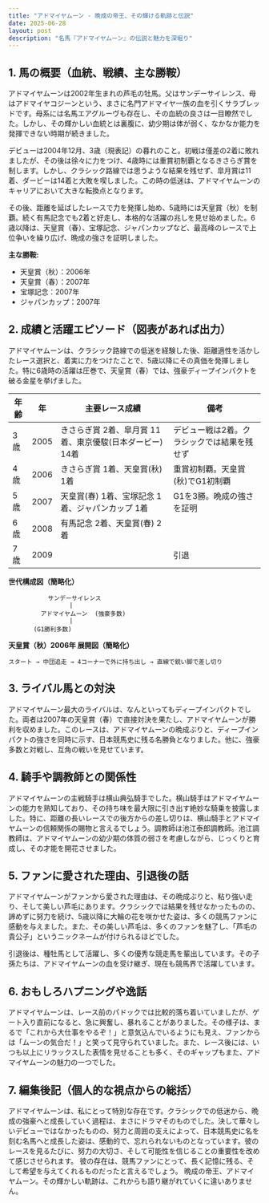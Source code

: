 ```yaml
---
title: "アドマイヤムーン - 晩成の帝王、その輝ける軌跡と伝説"
date: 2025-06-28
layout: post
description: "名馬『アドマイヤムーン』の伝説と魅力を深堀り"
---
```


## 1. 馬の概要（血統、戦績、主な勝鞍）

アドマイヤムーンは2002年生まれの芦毛の牡馬。父はサンデーサイレンス、母はアドマイヤコジーンという、まさに名門アドマイヤ一族の血を引くサラブレッドです。母系には名馬エアグルーヴも存在し、その血統の良さは一目瞭然でした。しかし、その輝かしい血統とは裏腹に、幼少期は体が弱く、なかなか能力を発揮できない時期が続きました。

デビューは2004年12月、3歳（現表記）の暮れのこと。初戦は僅差の2着に敗れましたが、その後は徐々に力をつけ、4歳時には重賞初制覇となるきさらぎ賞を制します。しかし、クラシック路線では思うような結果を残せず、皐月賞は11着、ダービーは14着と大敗を喫しました。この時の低迷は、アドマイヤムーンのキャリアにおいて大きな転換点となります。

その後、距離を延ばしたレースで力を発揮し始め、5歳時には天皇賞（秋）を制覇。続く有馬記念でも2着と好走し、本格的な活躍の兆しを見せ始めました。6歳以降は、天皇賞（春）、宝塚記念、ジャパンカップなど、最高峰のレースで上位争いを繰り広げ、晩成の強さを証明しました。

**主な勝鞍:**

* 天皇賞（秋）：2006年
* 天皇賞（春）：2007年
* 宝塚記念：2007年
* ジャパンカップ：2007年


## 2. 成績と活躍エピソード（図表があれば出力）

アドマイヤムーンは、クラシック路線での低迷を経験した後、距離適性を活かしたレース選択と、着実に力をつけたことで、5歳以降にその真価を発揮しました。特に6歳時の活躍は圧巻で、天皇賞（春）では、強豪ディープインパクトを破る金星を挙げました。

| 年齢 | 年 | 主要レース成績 | 備考 |
|---|---|---|---|
| 3歳 | 2005 | きさらぎ賞 2着、皐月賞 11着、東京優駿(日本ダービー) 14着 | デビュー戦は2着。クラシックでは結果を残せず |
| 4歳 | 2006 | きさらぎ賞 1着、天皇賞(秋) 1着 | 重賞初制覇。天皇賞(秋)でG1初制覇 |
| 5歳 | 2007 | 天皇賞(春) 1着、宝塚記念 1着、ジャパンカップ 1着 | G1を3勝。晩成の強さを証明 |
| 6歳 | 2008 | 有馬記念 2着、天皇賞(春) 2着 |  |
| 7歳 | 2009 |  |  引退 |


**世代構成図（簡略化）**

```
           サンデーサイレンス
                 |
         アドマイヤムーン  (強豪多数)
                 |
       (G1勝利多数)
```

**天皇賞（秋）2006年 展開図（簡略化）**

```
スタート → 中団追走 → 4コーナーで外に持ち出し → 直線で鋭い脚で差し切り
```


## 3. ライバル馬との対決

アドマイヤムーン最大のライバルは、なんといってもディープインパクトでした。両者は2007年の天皇賞（春）で直接対決を果たし、アドマイヤムーンが勝利を収めました。このレースは、アドマイヤムーンの晩成ぶりと、ディープインパクトの強さを同時に示す、日本競馬史に残る名勝負となりました。他に、強豪多数と対戦し、互角の戦いを見せています。


## 4. 騎手や調教師との関係性

アドマイヤムーンの主戦騎手は横山典弘騎手でした。横山騎手はアドマイヤムーンの能力を熟知しており、その持ち味を最大限に引き出す絶妙な騎乗を披露しました。特に、距離の長いレースでの後方からの差し切りは、横山騎手とアドマイヤムーンの信頼関係の賜物と言えるでしょう。調教師は池江泰郎調教師。池江調教師は、アドマイヤムーンの幼少期の体質の弱さを考慮しながら、じっくりと育成し、その才能を開花させました。


## 5. ファンに愛された理由、引退後の話

アドマイヤムーンがファンから愛された理由は、その晩成ぶりと、粘り強い走り、そして美しい芦毛にあります。クラシックでは結果を残せなかったものの、諦めずに努力を続け、5歳以降に大輪の花を咲かせた姿は、多くの競馬ファンに感動を与えました。また、その美しい芦毛は、多くのファンを魅了し、「芦毛の貴公子」というニックネームが付けられるほどでした。

引退後は、種牡馬として活躍し、多くの優秀な競走馬を輩出しています。その子孫たちは、アドマイヤムーンの血を受け継ぎ、現在も競馬界で活躍しています。


## 6. おもしろハプニングや逸話

アドマイヤムーンは、レース前のパドックでは比較的落ち着いていましたが、ゲート入り直前になると、急に興奮し、暴れることがありました。その様子は、まるで「これから大仕事をやるぞ！」と意気込んでいるようにも見え、ファンからは「ムーンの気合だ！」と笑って見守られていました。また、レース後には、いつも以上にリラックスした表情を見せることも多く、そのギャップもまた、アドマイヤムーンの魅力の一つでした。


## 7. 編集後記（個人的な視点からの総括）

アドマイヤムーンは、私にとって特別な存在です。クラシックでの低迷から、晩成の強豪へと成長していく過程は、まさにドラマそのものでした。決して華々しいデビューではなかったものの、努力と周囲の支えによって、日本競馬史に名を刻む名馬へと成長した姿は、感動的で、忘れられないものとなっています。彼のレースを見るたびに、努力の大切さ、そして可能性を信じることの重要性を改めて感じさせられます。  彼の存在は、競馬ファンにとって、長く記憶に残る、そして希望を与えてくれるものだったと言えるでしょう。  晩成の帝王、アドマイヤムーン。その輝かしい軌跡は、これからも語り継がれていくに違いありません。
